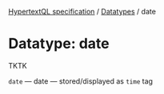 [HypertextQL specification](../README.md) / [Datatypes](README.md) / date

# Datatype: date

TKTK

`date` — date — stored/displayed as `time` tag
